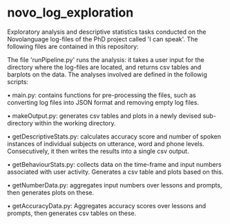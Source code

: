 # novo_log_exploration
Exploratory analysis and descriptive statistics tasks conducted on the Novolanguage log-files of the PhD project called 'I can speak'. The following files are contained in this repository:

The file 'runPipeline.py' runs the analysis: it takes a user input for the directory where the log-files are located, and returns csv tables and barplots on the data. The analyses involved are defined in the followig scripts:

• main.py: contains functions for pre-processing the files, such as converting log files into JSON format and removing empty log files.

• makeOutput.py: generates csv tables and plots in a newly devised sub-directory within the working directory.

• getDescriptiveStats.py: calculates accuracy score and number of spoken instances of individual subjects on utterance, word and phone levels. Consecutively, it then writes the results into a single csv output.

• getBehaviourStats.py: collects data on the time-frame and input numbers associated with user activity. Generates a csv table and plots based on this.

• getNumberData.py: aggregates input numbers over lessons and prompts, then generates plots on these.

• getAccuracyData.py: Aggregates accuracy scores over lessons and prompts, then generates csv tables on these.
